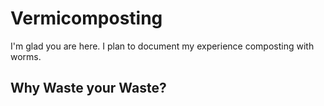 # Vermicomposting

I'm glad you are here. I plan to document my experience composting with worms.

## Why Waste your Waste?
